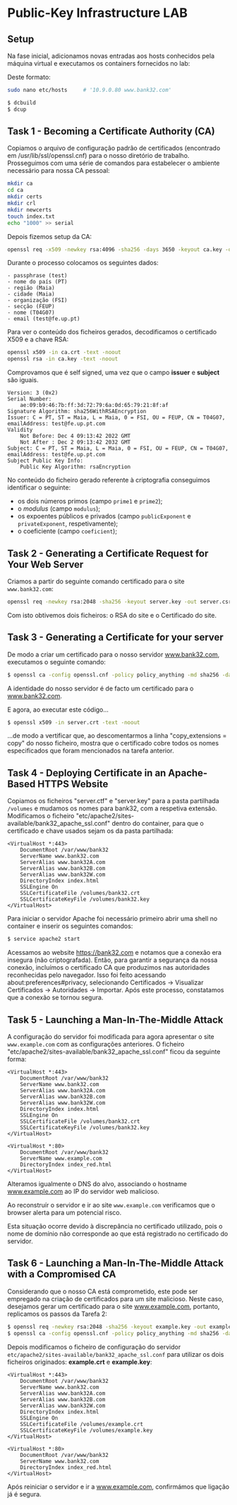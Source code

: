 # Public-Key Infrastructure LAB

## Setup

Na fase inicial, adicionamos novas entradas aos hosts conhecidos pela máquina virtual e executamos os containers fornecidos no lab:

Deste formato:

```bash
sudo nano etc/hosts     # '10.9.0.80 www.bank32.com'

$ dcbuild             
$ dcup                  
```

## Task 1 -  Becoming a Certificate Authority (CA)

Copiamos o arquivo de configuração padrão de certificados (encontrado em /usr/lib/ssl/openssl.cnf) para o nosso diretório de trabalho. Prosseguimos com uma série de comandos para estabelecer o ambiente necessário para nossa CA pessoal:

```bash
mkdir ca
cd ca
mkdir certs
mkdir crl
mkdir newcerts
touch index.txt
echo "1000" >> serial
```

Depois fizemos setup da CA:

```bash
openssl req -x509 -newkey rsa:4096 -sha256 -days 3650 -keyout ca.key -out ca.crt
```

Durante o processo colocamos os seguintes dados:

```note
- passphrase (test)
- nome do país (PT)
- região (Maia)
- cidade (Maia)
- organização (FSI)
- secção (FEUP)
- nome (T04G07)
- email (test@fe.up.pt)
```

Para ver o conteúdo dos ficheiros gerados, decodificamos o certificado X509 e a chave RSA:

```bash
openssl x509 -in ca.crt -text -noout
openssl rsa -in ca.key -text -noout
```

Comprovamos que é self signed, uma vez que o campo <b>issuer</b> e <b>subject</b> são iguais.
```
Version: 3 (0x2)
Serial Number:
    ae:09:b9:46:7b:ff:3d:72:79:6a:0d:65:79:21:8f:af
Signature Algorithm: sha256WithRSAEncryption
Issuer: C = PT, ST = Maia, L = Maia, 0 = FSI, OU = FEUP, CN = T04G07, emailAddress: test@fe.up.pt.com
Validity
    Not Before: Dec 4 09:13:42 2022 GMT
    Not After : Dec 2 09:13:42 2032 GMT
Subject: C = PT, ST = Maia, L = Maia, 0 = FSI, OU = FEUP, CN = T04G07, emailAddress: test@fe.up.pt.com
Subject Public Key Info:
    Public Key Algorithm: rsaEncryption
```

No conteúdo do ficheiro gerado referente à criptografia conseguimos identificar o seguinte:
- os dois números primos (campo `prime1` e `prime2`);
- o *modulus* (campo `modulus`);
- os expoentes públicos e privados (campo `publicExponent` e `privateExponent`, respetivamente);
- o coeficiente (campo `coeficient`);

## Task 2 - Generating a Certificate Request for Your Web Server

Criamos a partir do seguinte comando certificado para o site `www.bank32.com`:

```bash
openssl req -newkey rsa:2048 -sha256 -keyout server.key -out server.csr -subj "/CN=www.bank32.com/O=Bank32 Inc./C=US"  passout pass:test -addext "subjectAltName = DNS:www.bank32.com, DNS:www.bank32A.com, DNS:www.bank32A.com"
```

Com isto obtivemos dois ficheiros: o RSA do site e o Certificado do site.


## Task 3 - Generating a Certificate for your server

De modo a criar um certificado para o nosso servidor www.bank32.com, executamos o seguinte comando:

```bash
$ openssl ca -config openssl.cnf -policy policy_anything -md sha256 -days 3650 -in server.csr -out server.crt -batch -cert ca.crt -keyfile ca.key
```

A identidade do nosso servidor é de facto um certificado para o www.bank32.com.

E agora, ao executar este código...

```bash
$ openssl x509 -in server.crt -text -noout
```

...de modo a vertificar que, ao descomentarmos a linha "copy_extensions = copy" do nosso ficheiro, mostra que o certificado cobre todos os nomes especificados que foram mencionados na tarefa anterior.


## Task 4 - Deploying Certificate in an Apache-Based HTTPS Website

Copiamos os ficheiros "server.ctf" e "server.key" para a pasta partilhada `/volumes` e mudamos os nomes para bank32, com a respetiva extensão. Modificamos o ficheiro "etc/apache2/sites-available/bank32_apache_ssl.conf" dentro do container, para que o certificado e chave usados sejam os da pasta partilhada:

```note
<VirtualHost *:443> 
    DocumentRoot /var/www/bank32
    ServerName www.bank32.com
    ServerAlias www.bank32A.com
    ServerAlias www.bank32B.com
    ServerAlias www.bank32W.com
    DirectoryIndex index.html
    SSLEngine On 
    SSLCertificateFile /volumes/bank32.crt
    SSLCertificateKeyFile /volumes/bank32.key
</VirtualHost>
```

Para iniciar o servidor Apache foi necessário primeiro abrir uma shell no container e inserir os seguintes comandos:

```bash
$ service apache2 start
```

Acessamos ao website https://bank32.com e notamos que a conexão era insegura (não criptografada). Então, para garantir a segurança da nossa conexão, incluímos o certificado CA que produzimos nas autoridades reconhecidas pelo navegador. Isso foi feito acessando about:preferences#privacy, selecionando Certificados -> Visualizar Certificados -> Autoridades -> Importar. Após este processo, constatamos que a conexão se tornou segura.

## Task 5 - Launching a Man-In-The-Middle Attack

A configuração do servidor foi modificada para agora apresentar o site `www.example.com` com as configurações anteriores. O ficheiro "etc/apache2/sites-available/bank32_apache_ssl.conf" ficou da seguinte forma:

```note
<VirtualHost *:443> 
    DocumentRoot /var/www/bank32
    ServerName www.bank32.com
    ServerAlias www.bank32A.com
    ServerAlias www.bank32B.com
    ServerAlias www.bank32W.com
    DirectoryIndex index.html
    SSLEngine On 
    SSLCertificateFile /volumes/bank32.crt
    SSLCertificateKeyFile /volumes/bank32.key
</VirtualHost>

<VirtualHost *:80> 
    DocumentRoot /var/www/bank32
    ServerName www.example.com
    DirectoryIndex index_red.html
</VirtualHost>
```

Alteramos igualmente o DNS do alvo, associando o hostname www.example.com ao IP do servidor web malicioso.

Ao reconstruír o servidor e ir ao site `www.example.com` verificamos que o browser alerta para um potencial risco.

Esta situação ocorre devido à discrepância no certificado utilizado, pois o nome de domínio não corresponde ao que está registrado no certificado do servidor.



## Task 6 - Launching a Man-In-The-Middle Attack with a Compromised CA

Considerando que o nosso CA está comprometido, este pode ser empregado na criação de certificados para um site malicioso. Neste caso, desejamos gerar um certificado para o site www.example.com, portanto, replicamos os passos da Tarefa 2:

```bash
$ openssl req -newkey rsa:2048 -sha256 -keyout example.key -out example.csr -subj "/CN=www.example.com/O=example Inc./C=US" -passout pass:test
$ openssl ca -config openssl.cnf -policy policy_anything -md sha256 -days 3650 -in example.csr -out example.crt -batch -cert ca.crt -keyfile ca.key
```

Depois modificamos o ficheiro de configuração do servidor `etc/apache2/sites-available/bank32_apache_ssl.conf` para utilizar os dois ficheiros originados: **example.crt** e **example.key**:

```note
<VirtualHost *:443> 
    DocumentRoot /var/www/bank32
    ServerName www.bank32.com
    ServerAlias www.bank32A.com
    ServerAlias www.bank32B.com
    ServerAlias www.bank32W.com
    DirectoryIndex index.html
    SSLEngine On 
    SSLCertificateFile /volumes/example.crt
    SSLCertificateKeyFile /volumes/example.key
</VirtualHost>

<VirtualHost *:80> 
    DocumentRoot /var/www/bank32
    ServerName www.bank32.com
    DirectoryIndex index_red.html
</VirtualHost>
```

Após reiniciar o servidor e ir a www.example.com, confirmámos que ligação já é segura.

